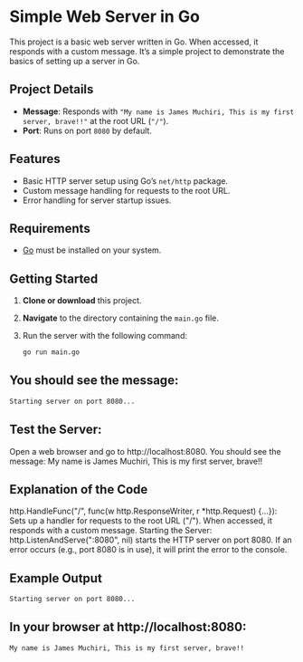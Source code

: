 # Simple Web Server in Go

This project is a basic web server written in Go. When accessed, it responds with a custom message. It’s a simple project to demonstrate the basics of setting up a server in Go.

## Project Details

- **Message**: Responds with `"My name is James Muchiri, This is my first server, brave!!"` at the root URL (`"/"`).
- **Port**: Runs on port `8080` by default.

## Features

- Basic HTTP server setup using Go’s `net/http` package.
- Custom message handling for requests to the root URL.
- Error handling for server startup issues.

## Requirements

- [Go](https://golang.org/dl/) must be installed on your system.

## Getting Started

1. **Clone or download** this project.
2. **Navigate** to the directory containing the `main.go` file.
3. Run the server with the following command:

   ```bash
   go run main.go


## You should see the message:

```bash
Starting server on port 8080...
```
## Test the Server:
Open a web browser and go to http://localhost:8080.
You should see the message: My name is James Muchiri, This is my first server, brave!!

## Explanation of the Code

http.HandleFunc("/", func(w http.ResponseWriter, r *http.Request) {...}):
Sets up a handler for requests to the root URL ("/").
When accessed, it responds with a custom message.
Starting the Server:
http.ListenAndServe(":8080", nil) starts the HTTP server on port 8080.
If an error occurs (e.g., port 8080 is in use), it will print the error to the console.

## Example Output

```bash 
Starting server on port 8080...

```
## In your browser at http://localhost:8080:

```bash
My name is James Muchiri, This is my first server, brave!!
```
